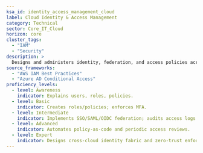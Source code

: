 ```yaml
---
ksa_id: identity_access_management_cloud
label: Cloud Identity & Access Management
category: Technical
sector: Core_IT_Cloud
horizon: core
cluster_tags:
  - "IAM"
  - "Security"
description: >
  Designs and administers identity, federation, and access policies across cloud providers; applies least-privilege, MFA, and role-based access control.
source_frameworks:
  - "AWS IAM Best Practices"
  - "Azure AD Conditional Access"
proficiency_levels:
  - level: Awareness
    indicator: Explains users, roles, policies.
  - level: Basic
    indicator: Creates roles/policies; enforces MFA.
  - level: Intermediate
    indicator: Implements SSO/SAML/OIDC federation; audits access logs.
  - level: Advanced
    indicator: Automates policy-as-code and periodic access reviews.
  - level: Expert
    indicator: Designs cross-cloud identity fabric and zero-trust enforcement.
---
```

